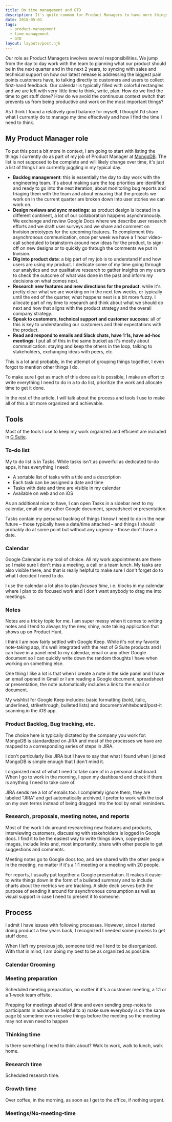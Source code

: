 ```yaml
---
title: On time management and GTD
description: It's quite common for Product Managers to have more things to do than there is time during the day. This article is about how I manage my time to get (most of my) things done.
date: 2018-05-01
tags:
  - product-management
  - time-management
  - GTD
layout: layouts/post.njk
---
```

Our role as Product Managers involves several responsibilities. We jump from the day to day work with the team to planning what our product should be in the next quarter and in the next 2 years, to syncing with sales and technical support on how our latest release is addressing the biggest pain points customers have, to talking directly to customers and users to collect first-hand feedback. Our calendar is typically filled with colorful rectangles and we are left with very little time to think, write, plan. How do we find the time to get stuff done? How do we avoid the continuous context switch that prevents us from being productive and work on the most important things?

As I think I found a relatively good balance for myself, I thought I'd share what I currently do to manage my time effectively and how I find the time I need to think.

## My Product Manager role

To put this post a bit more in context, I am going to start with listing the things I currently do as part of my job of Product Manager at [MongoDB](https://mongodb.com). The list is not supposed to be complete and will likely change over time, it's just a list of things I am currently juggling in my typical day.

* **Backlog management**: this is essentially the day to day work with the engineering team. It's about making sure the top priorities are identified and ready to go into the next iteration, about monitoring bug reports and triaging them with the team and about ensuring that the projects we work on in the current quarter are broken down into user stories we can work on.
* **Design reviews and sync meetings**: as product design is located in a different continent, a lot of our collaboration happens asynchronously. We exchange and review Google Docs where we describe user research efforts and we draft user surveys and we share and comment on Invision prototypes for the upcoming features. To complement this asynchronous communication, once per week we have a 1 hour video-call scheduled to brainstorm around new ideas for the product, to sign-off on new designs or to quickly go through the comments we put in Invision.
* **Dig into product data**: a big part of my job is to understand if and how users are using my product. I dedicate some of my time going through our analytics and our qualitative research to gather insights on my users to check the outcome of what was done in the past and inform my decisions on what comes next.
* **Research new features and new directions for the product**: while it's pretty clear what we are working on in the next few weeks, or typically until the end of the quarter, what happens next is a bit more fuzzy. I allocate part of my time to research and think about what we should do next and how that aligns with the product strategy and the overall company strategy.
* **Speak to customers, technical support and customer success**: all of this is key to understanding our customers and their expectations with the product.
* **Read and respond to emails and Slack chats, have 1:1s, have ad-hoc meetings**: I put all of this in the same bucket as it's mostly about communication: staying and keep the others in the loop, talking to stakeholders, exchanging ideas with peers, etc.

This is a lot and probably, in the attempt of grouping things together, I even forgot to mention other things I do.

To make sure I get as much of this done as it is possible, I make an effort to write everything I need to do in a to do list, prioritize the work and allocate time to get it done.

In the rest of the article, I will talk about the process and tools I use to make all of this a bit more organized and achievable.

## Tools

Most of the tools I use to keep my work organized and efficient are included in [G Suite](https://gsuite.google.com/).

### To-do list

My to do list is in Tasks. While tasks isn't as powerful as dedicated to-do apps, it has everything I need:

* A sortable list of tasks with a title and a description
* Each task can be assigned a date and time
* Tasks with date and time are visible in my calendar
* Available on web and on iOS

As an additional nice to have, I can open Tasks in a sidebar next to my calendar, email or any other Google document, spreadsheet or presentation.

Tasks contain my personal backlog of things I know I need to do in the near future – those typically have a date/time attached – and things I should probably do at some point but without any urgency – those don't have a date.

### Calendar

Google Calendar is my tool of choice. All my work appointments are there so I make sure I don't miss a meeting, a call or a team lunch. My tasks are also visible there, and that is really helpful to make sure I don't forget do to what I decided I need to do.

I use the calendar a lot also to plan _focused time_, i.e. blocks in my calendar where I plan to do focused work and I don't want anybody to drag me into meetings.

### Notes

Notes are a tricky topic for me. I am super messy when it comes to writing notes and I tend to always try the new, shiny, note taking application that shows up on Product Hunt.

I think I am now fairly settled with Google Keep. While it's not my favorite note-taking app, it's well integrated with the rest of G Suite products and I can have in a panel next to my calendar, email or any other Google document so I can quickly write down the random thoughts I have when working on something else.

One thing I like a lot is that when I create a note in the side panel and I have an email opened in Gmail or I am reading a Google document, spreadsheet or presentation, the note automatically includes a link to the email or document.

My wishlist for Google Keep includes: basic formatting (bold, italic, underlined, strikethrough, bulleted lists) and document/whiteboard/post-it scanning in the iOS app.

### Product Backlog, Bug tracking, etc.

The choice here is typically dictated by the company you work for: MongoDB is standardized on JIRA and most of the processes we have are mapped to a corresponding series of steps in JIRA.

I don't particularly like JIRA but I have to say that what I found when I joined MongoDB is simple enough that I don't mind it.

I organized most of what I need to take care of in a personal dashboard. When I go to work in the morning, I open my dashboard and check if there is anything I need to take care of.

JIRA sends me a lot of emails too. I completely ignore them, they are labeled "JIRA" and get automatically archived. I prefer to work with the tool on my own terms instead of being dragged into the tool by email reminders.

### Research, proposals, meeting notes, and reports

Most of the work I do around researching new features and products, interviewing customers, discussing with stakeholders is logged in Google docs. I find it to be the easiest way to write things down, copy-paste images, include links and, most importantly, share with other people to get suggestions and comments.

Meeting notes go to Google docs too, and are shared with the other people in the meeting, no matter if it's a 1:1 meeting or a meeting with 20 people.

For reports, I usually put together a Google presentation. It makes it easier to write things down in the form of a bulleted summary and to include charts about the metrics we are tracking. A slide deck serves both the purpose of sending it around for asynchronous consumption as well as visual support in case I need to present it to someone.

## Process

I admit I have issues with following processes. However, since I started doing product a few years back, I recognized I needed some process to get stuff done.

When I left my previous job, someone told me I tend to be disorganized. With that in mind, I am doing my best to be as organized as possible.

### Calendar Grooming

### Meeting preparation

Scheduled meeting preparation, no matter if it's a customer meeting, a 1:1 or a 1-week team offsite.

Prepping for meetings ahead of time and even sending prep-notes to participants in advance is helpful to a) make sure everybody is on the same page b) sometime even resolve things before the meeting so the meeting may not even need to happen

### Thinking time

Is there something I need to think about? Walk to work, walk to lunch, walk home.

### Research time

Scheduled research time.

### Growth time

Over coffee, in the morning, as soon as I get to the office, if nothing urgent.

### Meetings/No-meeting-time